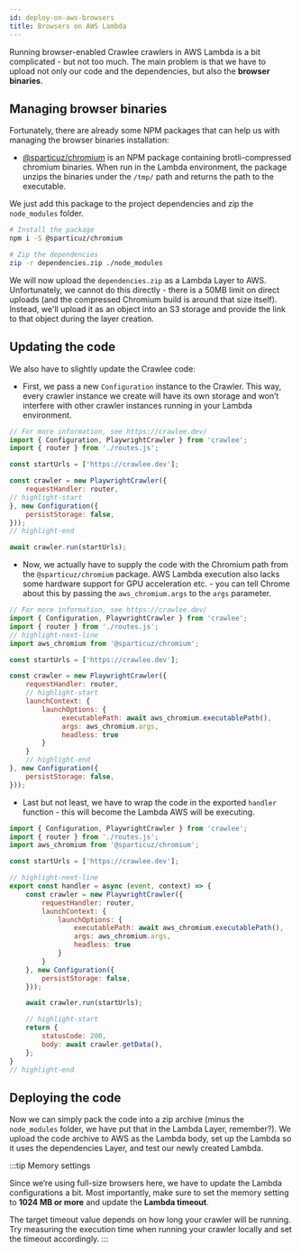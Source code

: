 ```yaml
---
id: deploy-on-aws-browsers
title: Browsers on AWS Lambda
---
```


Running browser-enabled Crawlee crawlers in AWS Lambda is a bit complicated - but not too much. The main problem is that we have to upload not only our code and the dependencies, but also the **browser binaries**.

## Managing browser binaries

Fortunately, there are already some NPM packages that can help us with managing the browser binaries installation:

- [@sparticuz/chromium](https://www.npmjs.com/package/@sparticuz/chromium) is an NPM package containing brotli-compressed chromium binaries. When run in the Lambda environment, the package unzips the binaries under the `/tmp/` path and returns the path to the executable.

We just add this package to the project dependencies and zip the `node_modules` folder.

```bash
# Install the package
npm i -S @sparticuz/chromium

# Zip the dependencies
zip -r dependencies.zip ./node_modules
```

We will now upload the `dependencies.zip` as a Lambda Layer to AWS. Unfortunately, we cannot do this directly - there is a 50MB limit on direct uploads (and the compressed Chromium build is around that size itself). Instead, we'll upload it as an object into an S3 storage and provide the link to that object during the layer creation.

## Updating the code

We also have to slightly update the Crawlee code:

- First, we pass a new `Configuration` instance to the Crawler. This way, every crawler instance we create will have its own storage and won’t interfere with other crawler instances running in your Lambda environment.

```javascript title="src/main.js"
// For more information, see https://crawlee.dev/
import { Configuration, PlaywrightCrawler } from 'crawlee';
import { router } from './routes.js';

const startUrls = ['https://crawlee.dev'];

const crawler = new PlaywrightCrawler({
    requestHandler: router,
// highlight-start
}, new Configuration({
    persistStorage: false,
}));
// highlight-end

await crawler.run(startUrls);
```

- Now, we actually have to supply the code with the Chromium path from the `@sparticuz/chromium` package. AWS Lambda execution also lacks some hardware support for GPU acceleration etc. - you can tell Chrome about this by passing the `aws_chromium.args` to the `args` parameter.

```javascript title="src/main.js"
// For more information, see https://crawlee.dev/
import { Configuration, PlaywrightCrawler } from 'crawlee';
import { router } from './routes.js';
// highlight-next-line
import aws_chromium from '@sparticuz/chromium';

const startUrls = ['https://crawlee.dev'];

const crawler = new PlaywrightCrawler({
    requestHandler: router,
    // highlight-start
    launchContext: {
        launchOptions: {
             executablePath: await aws_chromium.executablePath(),
             args: aws_chromium.args,
             headless: true
        }
    }
    // highlight-end
}, new Configuration({
    persistStorage: false,
}));

```

- Last but not least, we have to wrap the code in the exported `handler` function - this will become the Lambda AWS will be executing.

```javascript title="src/main.js"
import { Configuration, PlaywrightCrawler } from 'crawlee';
import { router } from './routes.js';
import aws_chromium from '@sparticuz/chromium';

const startUrls = ['https://crawlee.dev'];

// highlight-next-line
export const handler = async (event, context) => {
    const crawler = new PlaywrightCrawler({
        requestHandler: router,
        launchContext: {
            launchOptions: {
                executablePath: await aws_chromium.executablePath(),
                args: aws_chromium.args,
                headless: true
            }
        }
    }, new Configuration({
        persistStorage: false,
    }));

    await crawler.run(startUrls);

    // highlight-start
    return {
        statusCode: 200,
        body: await crawler.getData(),
    };
}
// highlight-end

```

## Deploying the code

Now we can simply pack the code into a zip archive (minus the `node_modules` folder, we have put that in the Lambda Layer, remember?). We upload the code archive to AWS as the Lambda body, set up the Lambda so it uses the dependencies Layer, and test our newly created Lambda.

:::tip Memory settings

Since we’re using full-size browsers here, we have to update the Lambda configurations a bit. Most importantly, make sure to set the memory setting to **1024 MB or more** and update the **Lambda timeout**. 

The target timeout value depends on how long your crawler will be running. Try measuring the execution time when running your crawler locally and set the timeout accordingly.
:::